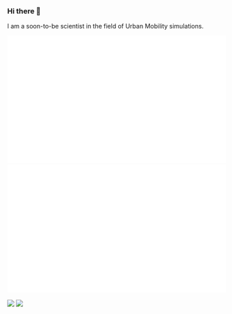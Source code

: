 ### Hi there 👋

I am a soon-to-be scientist in the field of Urban Mobility simulations.

![](https://raw.githubusercontent.com/nagacharan-tangirala/github-stats/master/generated/languages.svg#gh-dark-mode-only)
![](https://raw.githubusercontent.com/nagacharan-tangirala/github-stats/master/generated/languages.svg#gh-light-mode-only)

![](https://raw.githubusercontent.com/username/github-stats/master/generated/languages.svg#gh-dark-mode-only)
![](https://raw.githubusercontent.com/username/github-stats/master/generated/languages.svg#gh-light-mode-only)
